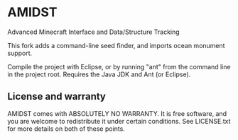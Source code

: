 AMIDST
======

Advanced Minecraft Interface and Data/Structure Tracking

This fork adds a command-line seed finder, and imports ocean monument support.

Compile the project with Eclipse, or by running "ant" from the command line in the project root. Requires the Java JDK and Ant (or Eclipse).

License and warranty
--------------------

AMIDST comes with ABSOLUTELY NO WARRANTY. It is free software, and you are
welcome to redistribute it under certain conditions. See LICENSE.txt for more
details on both of these points.
